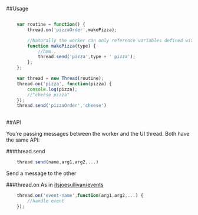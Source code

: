 ##Usage

```javascript

	var routine = function() {
		thread.on('pizzaOrder',makePizza);

		//Naturally the worker can only reference variables defined within this scope
		function makePizza(type) {
			//hmm..
			thread.send('pizza',type + ' pizza');
		};
	};

	var thread = new Thread(routine);
	thread.on('pizza', function(pizza) {
		console.log(pizza);
		//"cheese pizza"
	});
	thread.send('pizzaOrder','cheese')
	
```

##API

You're passing messages between the worker and the UI thread. Both have the same API:

###thread.send

```javascript
	thread.send(name,arg1,arg2,...)
```

Send a message to the other 

###thread.on
As in [itsjoesullivan/events](https://github.com/itsjoesullivan/event#eventsonnamefn)

```javascript
	thread.on('event-name',function(arg1,arg2,...) {
		//handle event
	});
```